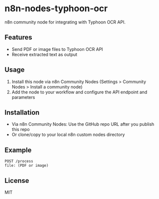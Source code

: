 # n8n-nodes-typhoon-ocr

n8n community node for integrating with Typhoon OCR API.

## Features
- Send PDF or image files to Typhoon OCR API
- Receive extracted text as output

## Usage
1. Install this node via n8n Community Nodes (Settings > Community Nodes > Install a community node)
2. Add the node to your workflow and configure the API endpoint and parameters

## Installation
- Via n8n Community Nodes: Use the GitHub repo URL after you publish this repo
- Or clone/copy to your local n8n custom nodes directory

## Example
```
POST /process
file: (PDF or image)
```

## License
MIT
